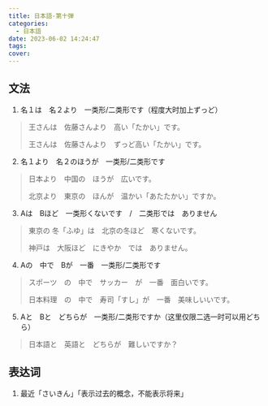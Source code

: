 ```yaml
---
title: 日本語-第十弾
categories:
  - 日本語
date: 2023-06-02 14:24:47
tags:
cover:
---
```


## 文法

1. 名１は　名２より　一类形/二类形です（程度大时加上ずっど）

> 王さんは　佐藤さんより　高い「たかい」です。
>
> 王さんは　佐藤さんより　ずっど高い「たかい」です。

2. 名１より　名２のほうが　一类形/二类形です

> 日本より　中国の　ほうが　広いです。
>
> 北京より　東京の　ほんが　温かい「あたたかい」ですか。

3. Aは　Bほど　一类形くないです　/　二类形では　ありません

> 東京の 冬「ふゆ」は　北京の冬ほど　寒くないです。
>
> 神戸は　大阪ほど　にきやか　では　ありません。

4. Aの　中で　Bが　一番　一类形/二类形です

> スポーツ　の　中で　サッカー　が　一番　面白いです。
>
> 日本料理　の　中で　寿司「すし」が　一番　美味しいいです。

5. Aと　Bと　どちらが　一类形/二类形ですか（这里仅限二选一时可以用どちら）

> 日本語と　英語と　どちらが　難しいですか？

## 表达词

1. 最近「さいきん」「表示过去的概念，不能表示将来」
